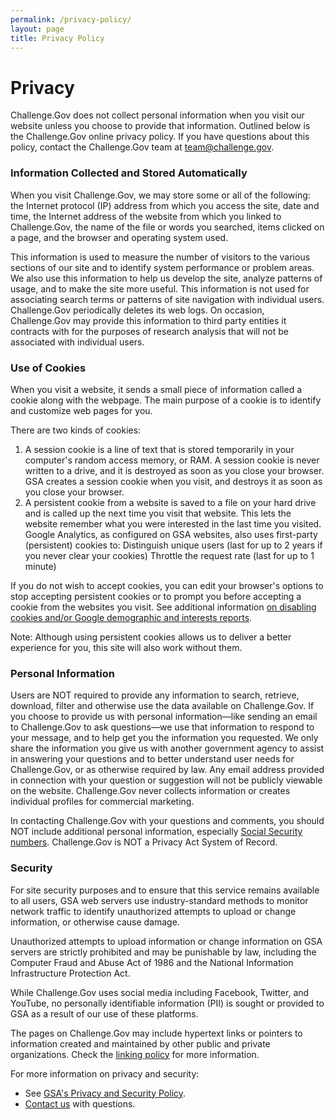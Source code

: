 ```yaml
---
permalink: /privacy-policy/
layout: page
title: Privacy Policy
---
```


# Privacy

Challenge.Gov does not collect personal information when you visit our website unless you choose to provide that information. Outlined below is the Challenge.Gov online privacy policy. If you have questions about this policy, contact the Challenge.Gov team at [team@challenge.gov](mailto:team@challenge.gov).

### Information Collected and Stored Automatically
When you visit Challenge.Gov, we may store some or all of the following: the Internet protocol (IP) address from which you access the site, date and time, the Internet address of the website from which you linked to Challenge.Gov, the name of the file or words you searched, items clicked on a page, and the browser and operating system used.

This information is used to measure the number of visitors to the various sections of our site and to identify system performance or problem areas. We also use this information to help us develop the site, analyze patterns of usage, and to make the site more useful. This information is not used for associating search terms or patterns of site navigation with individual users. Challenge.Gov periodically deletes its web logs. On occasion, Challenge.Gov may provide this information to third party entities it contracts with for the purposes of research analysis that will not be associated with individual users.

### Use of Cookies

When you visit a website, it sends a small piece of information called a cookie along with the webpage. The main purpose of a cookie is to identify and customize web pages for you.

There are two kinds of cookies:
1. A session cookie is a line of text that is stored temporarily in your computer's random access memory, or RAM. A session cookie is never written to a drive, and it is destroyed as soon as you close your browser. GSA creates a session cookie when you visit, and destroys it as soon as you close your browser.
2. A persistent cookie from a website is saved to a file on your hard drive and is called up the next time you visit that website. This lets the website remember what you were interested in the last time you visited. Google Analytics, as configured on GSA websites, also uses first-party (persistent) cookies to:
Distinguish unique users (last for up to 2 years if you never clear your cookies)
Throttle the request rate (last for up to 1 minute)

If you do not wish to accept cookies, you can edit your browser's options to stop accepting persistent cookies or to prompt you before accepting a cookie from the websites you visit. See additional information [on disabling cookies and/or Google demographic and interests reports](https://www.usa.gov/optout-instructions).

Note: Although using persistent cookies allows us to deliver a better experience for you, this site will also work without them.

### Personal Information

Users are NOT required to provide any information to search, retrieve, download, filter and otherwise use the data available on Challenge.Gov. If you choose to provide us with personal information—like sending an email to Challenge.Gov to ask questions—we use that information to respond to your message, and to help get you the information you requested. We only share the information you give us with another government agency to assist in answering your questions and to better understand user needs for Challenge.Gov, or as otherwise required by law. Any email address provided in connection with your question or suggestion will not be publicly viewable on the website. Challenge.Gov never collects information or creates individual profiles for commercial marketing.

In contacting Challenge.Gov with your questions and comments, you should NOT include additional personal information, especially [Social Security numbers](https://www.ssa.gov/pubs/EN-05-10002.pdf). Challenge.Gov is NOT a Privacy Act System of Record. 


### Security

For site security purposes and to ensure that this service remains available to all users, GSA web servers use industry-standard methods to monitor network traffic to identify unauthorized attempts to upload or change information, or otherwise cause damage. 

Unauthorized attempts to upload information or change information on GSA servers are strictly prohibited and may be punishable by law, including the Computer Fraud and Abuse Act of 1986 and the National Information Infrastructure Protection Act.

While Challenge.Gov uses social media including Facebook, Twitter, and YouTube, no personally identifiable information (PII) is sought or provided to GSA as a result of our use of these platforms. 

The pages on Challenge.Gov may include hypertext links or pointers to information created and maintained by other public and private organizations. Check the [linking policy](https://www.gsa.gov/website-information/linking-policy) for more information.

For more information on privacy and security:

* See [GSA's Privacy and Security Policy](https://www.gsa.gov/reference/gsa-privacy-program). 
* [Contact us](mailto:team@challenge.gov) with questions.
